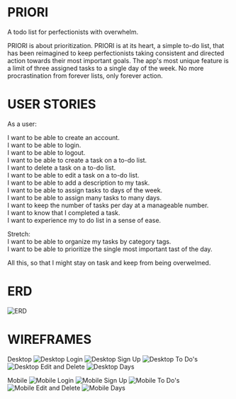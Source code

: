 # PRIORI
A todo list for perfectionists with overwhelm. 

PRIORI is about prioritization. PRIORI is at its heart, a simple to-do list, that has been reimagined to keep perfectionists taking consistent and directed action towards their most important goals. The app's most unique feature is a limit of three assigned tasks to a single day of the week. No more procrastination from forever lists, only forever action.  

# USER STORIES
As a user:

I want to be able to create an account. <br>
I want to be able to login. <br>
I want to be able to logout. <br>
I want to be able to create a task on a to-do list. <br>
I want to delete a task on a to-do list. <br>
I want to be able to edit a task on a to-do list. <br>
I want to be able to add a description to my task. <br>
I want to be able to assign tasks to days of the week. <br>
I want to be able to assign many tasks to many days. <br>
I want to keep the number of tasks per day at a manageable number. <br>
I want to know that I completed a task. <br>
I want to experience my to do list in a sense of ease. <br>

Stretch:<br>
I want to be able to organize my tasks by category tags. <br>
I want to be able to prioritize the single most important tast of the day. <br>

All this, so that I might stay on task and keep from being overwelmed. 

# ERD
![ERD](/Images/PRIORI-ERD.png)

# WIREFRAMES
Desktop
![Desktop Login](/Images/PRIORI_DESKTOP_LOGIN.png)
![Desktop Sign Up](/Images/PRIORI_DESKTOP_SIGN_UP.png)
![Desktop To Do's](/Images/PRIORI_DESKTOP_TODOS.png)
![Desktop Edit and Delete](/Images/PRIORI_DESKTOP_EDIT_DELETE.png)
![Desktop Days](/Images/PRIORI_DESKTOP_DAYS.png)

Mobile
![Mobile Login](/Images/PRIORI_MOBILE_LOGIN.png)
![Mobile Sign Up](/Images/PRIORI_MOBILE_SIGN_UP.png)
![Mobile To Do's](/Images/PRIORI_MOBILE_TODOS.png)
![Mobile Edit and Delete](/Images/PRIORI_MOBILE_EDIT_DELETE.png)
![Mobile Days](/Images/PRIORI_MOBILE_DAYS.png)


